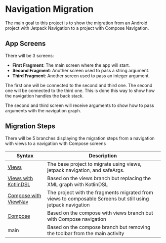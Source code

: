 # Navigation Migration

The main goal to this project is to show the migration from an Android project with Jetpack
Navigation to a project with Compose Navigation.

## App Screens

There will be 3 screens:

- **First Fragment**: The main screen where the app will start.
- **Second Fragment**: Another screen used to pass a string argument.
- **Third Fragment**: Another screen used to pass an integer argument.

The first one will be connected to the second and third one.
The second one will be connected to the third one.
This is done this way to show how the navigation handles the back stack.

The second and third screen will receive arguments to show how to pass arguments with the
navigation graph.

## Migration Steps

There will be 5 branches displaying the migration steps from a navigation with views to a navigation
with Compose screens

| Syntax                                                                                          | Description                                                                                                 |
|-------------------------------------------------------------------------------------------------|-------------------------------------------------------------------------------------------------------------|
| [Views](https://github.com/DanP1925/NavigationMigration/tree/views)                             | The base project to migrate using views, jetpack navigation, and safeArgs.                                  |
| [Views with KotlinDSL](https://github.com/DanP1925/NavigationMigration/tree/viewsWithKotlinDSL) | Based on the views branch but replacing the XML graph with KotlinDSL                                        |
| [Compose with ViewNav](https://github.com/DanP1925/NavigationMigration/tree/composablesWithKotlinDSL)                                                                        | The project with the fragments migrated from views to composable Screens but still using jetpack navigation |
| [Compose](https://github.com/DanP1925/NavigationMigration/tree/main)                            | Based on the compose with views branch but with Compose navigation                                          |
| main                                                                                            | Based on the compose branch but removing the toolbar from the main activity                                 |
